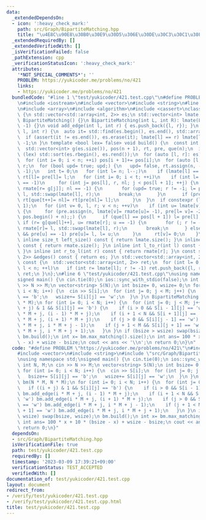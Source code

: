 ```yaml
---
data:
  _extendedDependsOn:
  - icon: ':heavy_check_mark:'
    path: src/Graph/BipartiteMatching.hpp
    title: "\u4E8C\u90E8\u30B0\u30E9\u30D5\u306E\u30DE\u30C3\u30C1\u30F3\u30B0"
  _extendedRequiredBy: []
  _extendedVerifiedWith: []
  _isVerificationFailed: false
  _pathExtension: cpp
  _verificationStatusIcon: ':heavy_check_mark:'
  attributes:
    '*NOT_SPECIAL_COMMENTS*': ''
    PROBLEM: https://yukicoder.me/problems/no/421
    links:
    - https://yukicoder.me/problems/no/421
  bundledCode: "#line 1 \"test/yukicoder/421.test.cpp\"\n#define PROBLEM \"https://yukicoder.me/problems/no/421\"\
    \n#include <iostream>\n#include <vector>\n#include <string>\n#line 3 \"src/Graph/BipartiteMatching.hpp\"\
    \n#include <array>\n#include <algorithm>\n#include <cassert>\nclass BipartiteMatching\
    \ {\n std::vector<std::array<int, 2>> es;\n std::vector<int> lmate, rmate;\npublic:\n\
    \ BipartiteMatching() {}\n BipartiteMatching(int L, int R): lmate(L, -1), rmate(R,\
    \ -1) {}\n void add_edge(int l, int r) { es.push_back({l, r}); }\n void erase_edge(int\
    \ l, int r) {\n  auto it= std::find(es.begin(), es.end(), std::array{l, r});\n\
    \  if (assert(it != es.end()), es.erase(it); lmate[l] == r) lmate[l]= rmate[r]=\
    \ -1;\n }\n template <bool lex= false> void build() {\n  const int n= lmate.size();\n\
    \  std::vector<int> g(es.size()), pos(n + 1), rt, pre, que(n);\n  if constexpr\
    \ (lex) std::sort(es.rbegin(), es.rend());\n  for (auto [l, r]: es) ++pos[l];\n\
    \  for (int i= 0; i < n; ++i) pos[i + 1]+= pos[i];\n  for (auto [l, r]: es) g[--pos[l]]=\
    \ r;\n  for (bool upd= true; upd;) {\n   upd= false, rt.assign(n, -1), pre.assign(n,\
    \ -1);\n   int t= 0;\n   for (int l= n; l--;)\n    if (lmate[l] == -1) que[t++]=\
    \ rt[l]= pre[l]= l;\n   for (int i= 0; i < t; ++i)\n    if (int l= que[i]; lmate[rt[l]]\
    \ == -1)\n     for (int j= pos[l], r, nl; j < pos[l + 1]; ++j) {\n      if (nl=\
    \ rmate[r= g[j]]; nl == -1) {\n       for (upd= true; r != -1; l= pre[l]) rmate[r]=\
    \ l, std::swap(lmate[l], r);\n       break;\n      }\n      if (pre[nl] == -1)\
    \ rt[que[t++]= nl]= rt[pre[nl]= l];\n     }\n  }\n  if constexpr (lex) {\n   rt.assign(n,\
    \ 1);\n   for (int v= 0, l, r; v < n; ++v)\n    if (int u= lmate[v]; u != -1)\
    \ {\n     for (pre.assign(n, lmate[v]= rmate[u]= -1), pre[l= v]= -2, que.assign(pos.begin(),\
    \ pos.begin() + n);;) {\n      if (que[l] == pos[l + 1]) l= pre[l];\n      else\
    \ if (r= g[que[l]++], u= rmate[r]; u == -1) {\n       for (; r != -1; l= pre[l])\
    \ rmate[r]= l, std::swap(lmate[l], r);\n       break;\n      } else if (rt[u]\
    \ && pre[u] == -1) pre[u]= l, l= u;\n     }\n     rt[v]= 0;\n    }\n  }\n }\n\
    \ inline size_t left_size() const { return lmate.size(); }\n inline size_t right_size()\
    \ const { return rmate.size(); }\n inline int l_to_r(int l) const { return lmate[l];\
    \ }\n inline int r_to_l(int r) const { return rmate[r]; }\n const std::vector<std::array<int,\
    \ 2>> &edges() const { return es; }\n std::vector<std::array<int, 2>> max_matching()\
    \ const {\n  std::vector<std::array<int, 2>> ret;\n  for (int l= 0, n= lmate.size();\
    \ l < n; ++l)\n   if (int r= lmate[l]; r != -1) ret.push_back({l, r});\n  return\
    \ ret;\n }\n};\n#line 6 \"test/yukicoder/421.test.cpp\"\nusing namespace std;\n\
    signed main() {\n cin.tie(0);\n ios::sync_with_stdio(false);\n int N, M;\n cin\
    \ >> N >> M;\n vector<string> S(N);\n int bsize= 0, wsize= 0;\n for (int i= 0;\
    \ i < N; i++) {\n  cin >> S[i];\n  for (int j= 0; j < M; j++) {\n   bsize+= S[i][j]\
    \ == 'b';\n   wsize+= S[i][j] == 'w';\n  }\n }\n BipartiteMatching bm(N * M, N\
    \ * M);\n for (int i= 0; i < N; i++) {\n  for (int j= 0; j < M; j++)\n   if ((i\
    \ + j) & 1 && S[i][j] == 'b') {\n    if (i > 0 && S[i - 1][j] == 'w') bm.add_edge(i\
    \ * M + j, (i - 1) * M + j);\n    if (i + 1 < N && S[i + 1][j] == 'w') bm.add_edge(i\
    \ * M + j, (i + 1) * M + j);\n    if (j > 0 && S[i][j - 1] == 'w') bm.add_edge(i\
    \ * M + j, i * M + j - 1);\n    if (j + 1 < M && S[i][j + 1] == 'w') bm.add_edge(i\
    \ * M + j, i * M + j + 1);\n   }\n }\n if (bsize > wsize) swap(bsize, wsize);\n\
    \ bm.build();\n int x= bm.max_matching().size();\n int ans= 100 * x + 10 * (bsize\
    \ - x) + wsize - bsize;\n cout << ans << '\\n';\n return 0;\n}\n"
  code: "#define PROBLEM \"https://yukicoder.me/problems/no/421\"\n#include <iostream>\n\
    #include <vector>\n#include <string>\n#include \"src/Graph/BipartiteMatching.hpp\"\
    \nusing namespace std;\nsigned main() {\n cin.tie(0);\n ios::sync_with_stdio(false);\n\
    \ int N, M;\n cin >> N >> M;\n vector<string> S(N);\n int bsize= 0, wsize= 0;\n\
    \ for (int i= 0; i < N; i++) {\n  cin >> S[i];\n  for (int j= 0; j < M; j++) {\n\
    \   bsize+= S[i][j] == 'b';\n   wsize+= S[i][j] == 'w';\n  }\n }\n BipartiteMatching\
    \ bm(N * M, N * M);\n for (int i= 0; i < N; i++) {\n  for (int j= 0; j < M; j++)\n\
    \   if ((i + j) & 1 && S[i][j] == 'b') {\n    if (i > 0 && S[i - 1][j] == 'w')\
    \ bm.add_edge(i * M + j, (i - 1) * M + j);\n    if (i + 1 < N && S[i + 1][j] ==\
    \ 'w') bm.add_edge(i * M + j, (i + 1) * M + j);\n    if (j > 0 && S[i][j - 1]\
    \ == 'w') bm.add_edge(i * M + j, i * M + j - 1);\n    if (j + 1 < M && S[i][j\
    \ + 1] == 'w') bm.add_edge(i * M + j, i * M + j + 1);\n   }\n }\n if (bsize >\
    \ wsize) swap(bsize, wsize);\n bm.build();\n int x= bm.max_matching().size();\n\
    \ int ans= 100 * x + 10 * (bsize - x) + wsize - bsize;\n cout << ans << '\\n';\n\
    \ return 0;\n}"
  dependsOn:
  - src/Graph/BipartiteMatching.hpp
  isVerificationFile: true
  path: test/yukicoder/421.test.cpp
  requiredBy: []
  timestamp: '2023-03-09 17:39:21+09:00'
  verificationStatus: TEST_ACCEPTED
  verifiedWith: []
documentation_of: test/yukicoder/421.test.cpp
layout: document
redirect_from:
- /verify/test/yukicoder/421.test.cpp
- /verify/test/yukicoder/421.test.cpp.html
title: test/yukicoder/421.test.cpp
---
```

